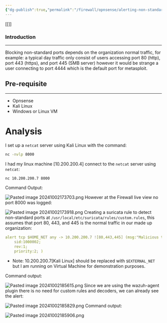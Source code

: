 ```yaml
---
{"dg-publish":true,"permalink":"/firewall/opnsense/alerting-non-standard-ports-with-op-nsense/","tags":["opnsense"]}
---
```


[[]]
### Introduction
---
Blocking non-standard ports depends on the organization normal traffic, for example: a typical day traffic only consist of users accessing port 80 (http), port 443 (https), and port 445 (SMB server) however it would be strange a user connecting to port 4444 which is the default port for metasploit.
## Pre-requisite
---
- Opnsense
- Kali Linux
- Windows or Linux VM
# Analysis

I set up a `netcat` server using Kali Linux with the command:

```bash
nc -nvlp 8000
```

I had my linux machine [10.200.200.4] connect to the `netcat` server using `netcat`:

```bash
nc 10.200.200.7 8000
```

Command Output:

![Pasted image 20241002173703.png](/img/user/x/images/Pasted%20image%2020241002173703.png)
However at the Firewall live view no port 8000 was logged:

![Pasted image 20241002173918.png](/img/user/x/images/Pasted%20image%2020241002173918.png)
Creating a suricata rule to detect non-standard ports at `/usr/local/etc/suricata/rules/custom.rules`, this assumes that port 80, 443, and 445 is the normal traffic in our made up organization:

```YAML
alert tcp $HOME_NET any -> 10.200.200.7 ![80,443,445] (msg:"Malicious traffic detected on non-standard ports"; 
    sid:1000002; 
    rev:1;  
    priority:2; )
```

- Note: 10.200.200.7[Kali Linux] should be replaced with `$EXTERNAL_NET` but I am running on Virtual Machine for demonstration purposes.

Command output:

![Pasted image 20241002185615.png](/img/user/x/images/Pasted%20image%2020241002185615.png)
Since we are using the wazuh-agent plugin there is no need for custom rules and decoders, we can already see the alert:

![Pasted image 20241002185829.png](/img/user/x/images/Pasted%20image%2020241002185829.png)
Command output:

![Pasted image 20241002185906.png](/img/user/x/images/Pasted%20image%2020241002185906.png)







